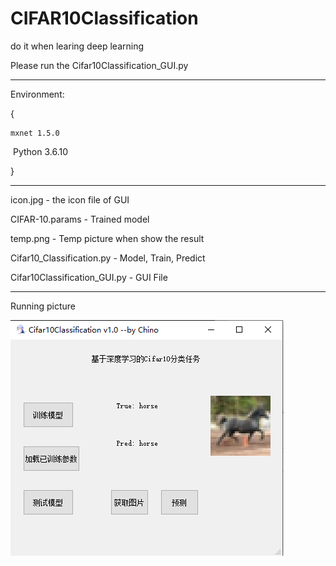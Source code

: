 # CIFAR10Classification
do  it when learing deep learning



Please run the Cifar10Classification_GUI.py

---

Environment:

{

 	mxnet 1.5.0

​	 Python 3.6.10

}

---

icon.jpg - the icon file of GUI

CIFAR-10.params - Trained model

temp.png - Temp picture when show the result

Cifar10_Classification.py - Model, Train, Predict

Cifar10Classification_GUI.py - GUI File

---

Running picture

![](https://raw.githubusercontent.com/whitebluepants/CIFAR10Classification/master/Running.png)

